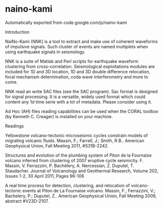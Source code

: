 # naino-kami
Automatically exported from code.google.com/p/naino-kami

Introduction

NaiNo-Kami (NNK) is a tool to extract and make use of coherent waveforms of impulsive signals. Such cluster of events are named multiplets when using earthquake signals in seismology.

NNK is a suite of Matlab and Perl scripts for earthquake waveform clustering from cross-correlation. Seismological exploitations modules are included for 1D and 3D location, 1D and 3D double difference relocation, focal mechanism determination, coda wave interferometry and more to come.

NNK read an write SAC files (see the SAC program). Sac format is designed for signal processing. It is a versatile, widely used format which could content any 1d time serie with a lot of metadata. Please consider using it.

Ad Hoc (AH) files reading capabilities can be used when the CORAL toolbox (by Kenneth C. Creager) is installed on your machine.

Readings

Yellowstone volcano-tectonic microseismic cycles constrain models of migrating volcanic  fluids. Massin, F.; Farrell, J.; Smith, R.B.. American Geophysical Union, Fall Meeting   2011, #S31B-2242.

Structures and evolution of the plumbing system of Piton de la Fournaise volcano     inferred from clustering of 2007 eruptive cycle seismicity. F. Massin, V. Ferrazzini, P. Bachèlery, A. Nercessian, Z. Duputel, T. Staudacher. Journal of Volcanology and          Geothermal Research, Volume 202, Issues 1-2, 30 April 2011, Pages 96-106

A real time process for detection, clustering, and relocation of volcano-        tectonic events at Piton de La Fournaise volcano. Massin, F.; Ferrazzini, V.; Bachelery, P.; Duputel, Z.. American Geophysical Union, Fall Meeting 2009, abstract #V23D-2107.

    
